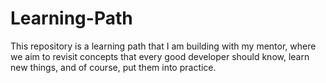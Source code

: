 # Learning-Path
This repository is a learning path that I am building with my mentor, where we aim to revisit concepts that every good developer should know, learn new things, and of course, put them into practice.


